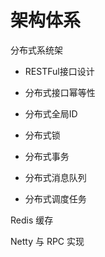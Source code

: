 # 架构体系

分布式系统架

- RESTFul接口设计
- 分布式接口幂等性

- 分布式全局ID
- 分布式锁
- 分布式事务
- 分布式消息队列
- 分布式调度任务

Redis 缓存

Netty 与 RPC 实现





